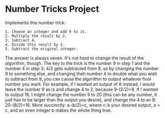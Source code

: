 # Number Tricks Project

Implements this number trick:

    1. Choose an integer and add 9 to it.
    2. Multiply the result by 2.
    3. Subtract 4.
    4. Divide this result by 2.
    5. Subtract the original integer.

The answer is always seven. It's not hard to change the result of the algorithm, though. The key to the trick is the number 9 in step 1 and the number 4 in step 3; 4/2 gets subtracted from 9, so by changing the number 9 to something else, and changing theh number 4 to double what you wish to subtract from 9, you can cause the algorithm to output whatever final number you want. For example, if I wanted an output of 8 instead, I would leave the number 9 as is and change 4 to 2, because 9-(2/2)=8. If I wanted to output 16, I might change the number 9 to 20 (this can be any number, it just has to be larger than the output you desire), and change the 4 to an 8: 20-(8/2)=16. More succinctly: a-(b/2)=c, where c is your desired output, a > c, and an even integer b makes the whole thing true. 